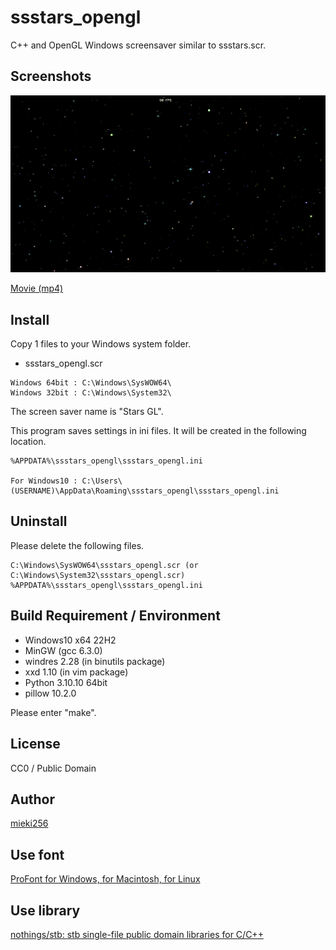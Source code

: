 ssstars_opengl
==============

C++ and OpenGL Windows screensaver similar to ssstars.scr.

Screenshots
-----------

![Screenhots](./screenshots/ssstars_opengl_ss.gif)

[Movie (mp4)](./screenshots/ssstars_opengl_ss.mp4)

Install
-------

Copy 1 files to your Windows system folder.

* ssstars\_opengl.scr

```
Windows 64bit : C:\Windows\SysWOW64\
Windows 32bit : C:\Windows\System32\
```

The screen saver name is "Stars GL".

This program saves settings in ini files. It will be created in the following location.

```
%APPDATA%\ssstars_opengl\ssstars_opengl.ini

For Windows10 : C:\Users\(USERNAME)\AppData\Roaming\ssstars_opengl\ssstars_opengl.ini
```

Uninstall
---------

Please delete the following files.

```
C:\Windows\SysWOW64\ssstars_opengl.scr (or C:\Windows\System32\ssstars_opengl.scr)
%APPDATA%\ssstars_opengl\ssstars_opengl.ini
```

Build Requirement / Environment
-------------------------------

* Windows10 x64 22H2
* MinGW (gcc 6.3.0)
* windres 2.28 (in binutils package)
* xxd 1.10 (in vim package)
* Python 3.10.10 64bit
* pillow 10.2.0

Please enter "make".

License
-------

CC0 / Public Domain

Author
------

[mieki256](https://github.com/mieki256)

Use font
--------

[ProFont for Windows, for Macintosh, for Linux](https://tobiasjung.name/profont/)

Use library
-----------

[nothings/stb: stb single-file public domain libraries for C/C++](https://github.com/nothings/stb)
